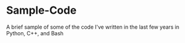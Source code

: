 # Sample-Code
A brief sample of some of the code I've written in the last few years in Python, C++, and Bash
